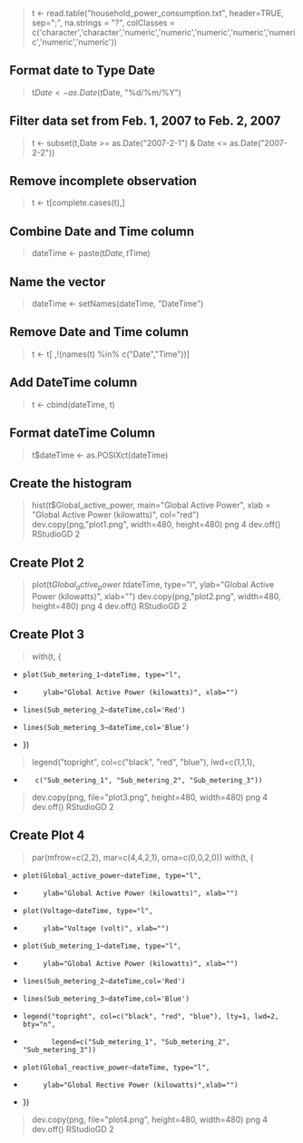 > t <- read.table("household_power_consumption.txt", header=TRUE, sep=";", na.strings = "?", colClasses = c('character','character','numeric','numeric','numeric','numeric','numeric','numeric','numeric'))
## Format date to Type Date
> t$Date <- as.Date(t$Date, "%d/%m/%Y")
## Filter data set from Feb. 1, 2007 to Feb. 2, 2007
> t <- subset(t,Date >= as.Date("2007-2-1") & Date <= as.Date("2007-2-2"))
## Remove incomplete observation
> t <- t[complete.cases(t),]
## Combine Date and Time column
> dateTime <- paste(t$Date, t$Time)
## Name the vector
> dateTime <- setNames(dateTime, "DateTime")
## Remove Date and Time column
> t <- t[ ,!(names(t) %in% c("Date","Time"))]
## Add DateTime column
> t <- cbind(dateTime, t)
## Format dateTime Column
> t$dateTime <- as.POSIXct(dateTime)
  ## Create the histogram
> hist(t$Global_active_power, main="Global Active Power", xlab = "Global Active Power (kilowatts)", col="red")
> dev.copy(png,"plot1.png", width=480, height=480)
png 
  4 
> dev.off()
RStudioGD 
        2 
 ## Create Plot 2
> plot(t$Global_active_power~t$dateTime, type="l", ylab="Global Active Power (kilowatts)", xlab="")
> dev.copy(png,"plot2.png", width=480, height=480)
png 
  4 
> dev.off()
RStudioGD 
        2 
 ## Create Plot 3
> with(t, {
+     plot(Sub_metering_1~dateTime, type="l",
+          ylab="Global Active Power (kilowatts)", xlab="")
+     lines(Sub_metering_2~dateTime,col='Red')
+     lines(Sub_metering_3~dateTime,col='Blue')
+ })
> legend("topright", col=c("black", "red", "blue"), lwd=c(1,1,1), 
+        c("Sub_metering_1", "Sub_metering_2", "Sub_metering_3"))
> dev.copy(png, file="plot3.png", height=480, width=480)
png 
  4 
> dev.off()
RStudioGD 
        2 
## Create Plot 4
> par(mfrow=c(2,2), mar=c(4,4,2,1), oma=c(0,0,2,0))
> with(t, {
+     plot(Global_active_power~dateTime, type="l", 
+          ylab="Global Active Power (kilowatts)", xlab="")
+     plot(Voltage~dateTime, type="l", 
+          ylab="Voltage (volt)", xlab="")
+     plot(Sub_metering_1~dateTime, type="l", 
+          ylab="Global Active Power (kilowatts)", xlab="")
+     lines(Sub_metering_2~dateTime,col='Red')
+     lines(Sub_metering_3~dateTime,col='Blue')
+     legend("topright", col=c("black", "red", "blue"), lty=1, lwd=2, bty="n",
+            legend=c("Sub_metering_1", "Sub_metering_2", "Sub_metering_3"))
+     plot(Global_reactive_power~dateTime, type="l", 
+          ylab="Global Rective Power (kilowatts)",xlab="")
+ })
> dev.copy(png, file="plot4.png", height=480, width=480)
png 
  4 
> dev.off()
RStudioGD 
        2 
